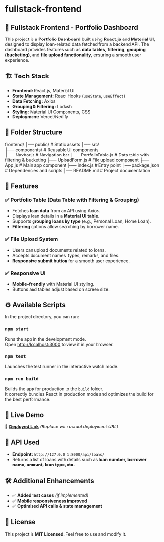# fullstack-frontend

## 🚀 Fullstack Frontend - Portfolio Dashboard  

This project is a **Portfolio Dashboard** built using **React.js** and **Material UI**, designed to display loan-related data fetched from a backend API. The dashboard provides features such as **data tables**, **filtering**, **grouping (bucketing)**, and **file upload functionality**, ensuring a smooth user experience.

## 🏗 Tech Stack  
- **Frontend:** React.js, Material UI  
- **State Management:** React Hooks (`useState`, `useEffect`)  
- **Data Fetching:** Axios  
- **Grouping & Filtering:** Lodash  
- **Styling:** Material UI Components, CSS  
- **Deployment:** Vercel/Netlify  

## 📁 Folder Structure  

frontend/ 
│── public/ # Static assets 
│── src/  
        ├── components/ # Reusable UI components  
          ├── Navbar.js # Navigation bar
          ├── PortfolioTable.js # Data table with filtering & bucketing
          ├── UploadForm.js # File upload component
        ├── App.js # Main app component 
        ├── index.js # Entry point 
│── package.json # Dependencies and scripts 
│── README.md # Project documentation


## 🎨 Features  

### ✅ **Portfolio Table (Data Table with Filtering & Grouping)**  
- Fetches **loan data** from an API using Axios.  
- Displays loan details in a **Material UI table**.  
- Supports **grouping loans by type** (e.g., Personal Loan, Home Loan).  
- **Filtering** options allow searching by borrower name.  

### ✅ **File Upload System**  
- Users can upload documents related to loans.  
- Accepts document names, types, remarks, and files.  
- **Responsive submit button** for a smooth user experience.  

### ✅ **Responsive UI**  
- **Mobile-friendly** with Material UI styling.  
- Buttons and tables adjust based on screen size.  

## ⚙️ Available Scripts  

In the project directory, you can run:

### `npm start`  
Runs the app in the development mode.  
Open [http://localhost:3000](http://localhost:3000) to view it in your browser.  

### `npm test`  
Launches the test runner in the interactive watch mode.  

### `npm run build`  
Builds the app for production to the `build` folder.  
It correctly bundles React in production mode and optimizes the build for the best performance.  

## 📌 Live Demo  
🔗 **[Deployed Link](#)** _(Replace with actual deployment URL)_

## 📝 API Used  
- **Endpoint:** `http://127.0.0.1:8000/api/loans/`  
- Returns a list of loans with details such as **loan number, borrower name, amount, loan type, etc.**

## 🛠️ Additional Enhancements  
- ✅ **Added test cases** _(if implemented)_  
- ✅ **Mobile responsiveness improved**  
- ✅ **Optimized API calls & state management**  

## 📜 License  
This project is **MIT Licensed**. Feel free to use and modify it.  
